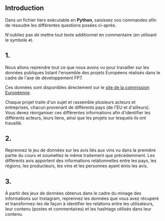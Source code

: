 ## Introduction 

Dans un fichier tiers exécutable en **Python**, saisissez vos commandes afin de résoudre les différentes questions posées ci-après.

N'oubliez pas de mettre tout texte additionnel en commentaire (en utilisant le symbole `#`).

## 1.

Nous allons reprendre tout ce que nous avons vu pour travailler sur les données publiques listant l'ensemble des projets Européens réalisés dans le cadre de l'axe de développement FP7.

Ces données sont disponibles directement sur le [site de la commission Européenne](https://data.europa.eu/euodp/en/data/dataset/cordisfp7projects).

Chaque projet traite d'un sujet et rassemble plusieurs acteurs et entreprises, chacun provenant de différents pays (de l'EU et d'ailleurs). Vous devez réorganiser ces différentes informations afin d'identifier les différents acteurs, leurs liens, ainsi que les projets sur lesquels ils ont travaillé.

## 2.

Reprennez le jeu de données sur les avis liés aux vins vu dans la première partie du cours et soumettez le même traitement que précédemment. Les différents avis apportent des informations relationnelles entre les pays, les régions, les producteurs, les vins et les personnes ayant émis les avis.

## 3.

À partir des jeux de données obtenus dans le cadre du minage des informations sur Instagram, reprennez les données que vous avez récupéré et transformez-les de façon à identifier les relations entre les utilisateurs, leur contenu (postes et commentaires) et les hashtags utilisés dans leur contenu.
